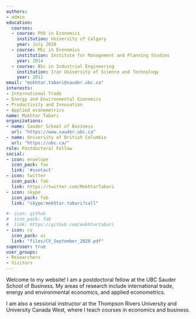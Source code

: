 ```yaml
---
authors:
- admin
education:
  courses:
  - course: PhD in Economics
    institution: University of Calgary
    year: July 2020
  - course: MSc in Economics
    institution: Institute for Management and Planning Studies
    year: 2014
  - course: BSc in Industrial Engineering
    institution: Iran University of Science and Technology
    year: 2011
email: "mokhtar.tabari@sauder.ubc.ca"
interests:
- International Trade
- Energy and Environmental Economics
- Productivity and Innovation
- Applied econometrics
name: Mokhtar Tabari
organizations:
- name: Sauder School of Business
  url: "https://www.sauder.ubc.ca"
- name: University of British Columbia
  url: "https://ubc.ca/"
role: Postdoctoral Fellow
social:
- icon: envelope
  icon_pack: fas
  link: '#contact'
- icon: twitter
  icon_pack: fab
  link: https://twitter.com/MokhtarTabari
- icon: skype
  icon_pack: fab
  link: "skype:mokhtar.tabari?call"

#- icon: github
#  icon_pack: fab
#  link: https://github.com/mokhtartabari
- icon: cv
  icon_pack: ai
  link: "files/CV_September_2020.pdf"
superuser: true
user_groups:
- Researchers
- Visitors
---
```


Welcome to my website! I am a postdoctoral fellow at the UBC Sauder School of Business. My areas of research include international trade, energy and environmental economics, and applied econometrics.

I am also a sessional instructor at the Thompson Rivers University and University Canada West, where I teach courses in economics and business.



